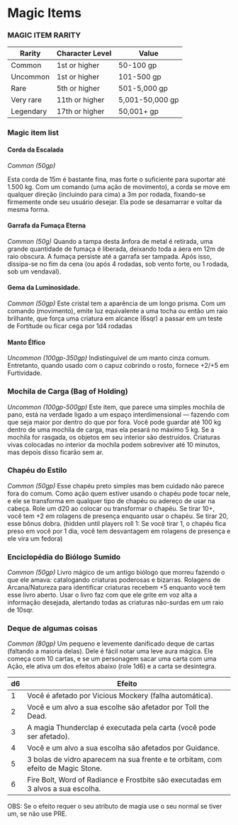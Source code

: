 # Magic Items

### MAGIC ITEM RARITY
| Rarity    | Character Level | Value           |
| --------- | --------------- | --------------- |
| Common    | 1st or higher   | 50-100 gp       |
| Uncommon  | 1st or higher   | 101-500 gp      |
| Rare      | 5th or higher   | 501-5,000 gp    |
| Very rare | 11th or higher  | 5,001-50,000 gp |
| Legendary | 17th or higher  | 50,001+ gp      |



### Magic item list

#### Corda da Escalada
_Common (50gp)_

Esta corda de 15m é bastante fina, mas forte o suficiente para suportar até 1.500 kg. Com um comando (uma ação de movimento), a corda se move em qualquer direção (incluindo para cima) a 3m por rodada, fixando-se firmemente onde seu usuário desejar. Ela pode se desamarrar e voltar da mesma forma.

#### Garrafa da Fumaça Eterna
_Common (50g)_
Quando a tampa desta ânfora de metal é retirada, uma grande quantidade de fumaça é liberada, deixando toda a áera em 12m de raio obscura. A fumaça persiste até a garrafa ser tampada. Após isso, dissipa-se no fim da cena (ou após 4 rodadas, sob vento forte, ou 1 rodada, sob um vendaval).

#### Gema da Luminosidade.
*Common (50gp)*
Este cristal tem a aparência de um longo prisma. Com um comando (movimento), emite luz equivalente a uma tocha ou então um raio brilhante, que força uma criatura em alcance (6sqr) a passar em um teste de Fortitude ou ficar cega por 1d4 rodadas

#### Manto Élfico
*Uncommon (100gp-350gp)*
Indistinguível de um manto cinza comum. Entretanto, quando usado com o capuz cobrindo o rosto, fornece +2/+5 em Furtividade.

### Mochila de Carga (Bag of Holding)
*Uncommon (100gp-500gp)*
Este item, que parece uma simples mochila de pano, está na verdade ligado a um espaço interdimensional — fazendo com que seja maior por dentro do que por fora. Você pode guardar até 100 kg dentro de uma mochila de carga, mas ela pesará no máximo 5 kg. Se a mochila for rasgada, os objetos em seu interior são destruídos. Criaturas vivas colocadas no interior da mochila podem sobreviver até 10 minutos, mas depois disso ficarão sem ar.

### Chapéu do Estilo
*Common (50gp)*
Esse chapéu preto simples mas bem cuidado não parece fora do comum. Como ação quem estiver usando o chapéu pode tocar nele, e ele se transforma em qualquer tipo de chapéu ou adereço de usar na cabeça. Role um d20 ao colocar ou transformar o chapéu. Se tirar 10+, você tem +2 em rolagens de presença enquanto usar o chapéu. Se tirar 20, esse bônus dobra. (hidden until players roll 1: Se você tirar 1, o chapéu fica preso em você por 1 dia, você tem desvantagem em rolagens de presença e ele vira um fedora)

### Enciclopédia do Biólogo Sumido
_Common (50gp)_
Livro mágico de um antigo biólogo que morreu fazendo o que ele amava: catalogando criaturas poderosas e bizarras. Rolagens de Arcana/Natureza para identificar criaturas recebem +5 enquanto você tem esse livro aberto. Usar o livro faz com que ele grite em voz alta a informação desejada, alertando todas as criaturas não-surdas em um raio de 10sqr.

### Deque de algumas coisas
_Common (80gp)_
Um pequeno e levemente danificado deque de cartas (faltando a maioria delas). Dele é fácil notar uma leve aura mágica. Ele começa com 10 cartas, e se um personagem sacar uma carta com uma Ação, ele ativa um dos efeitos abaixo (role 1d6) e a carta se desintegra.

| d6  | Efeito                                                                           |
| --- | -------------------------------------------------------------------------------- |
| 1   | Você é afetado por Vicious Mockery (falha automática).                           |
| 2   | Você e um alvo a sua escolhe são afetador por Toll the Dead.                     |
| 3   | A magia Thunderclap é executada pela carta (você pode ser afetado).              |
| 4   | Você e um alvo a sua escolha são afetados por Guidance.                          |
| 5   | 3 bolas de vidro aparecem na sua frente e te orbitam, com efeito de Magic Stone. |
| 6   | Fire Bolt, Word of Radiance e Frostbite são executadas em 3 alvos a sua escolha. |

OBS: Se o efeito requer o seu atributo de magia use o seu normal se tiver um, se não use PRE.
